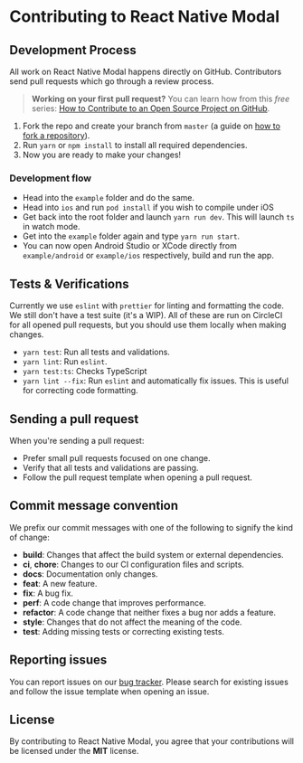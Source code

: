 # Contributing to React Native Modal

## Development Process

All work on React Native Modal happens directly on GitHub. Contributors send pull requests which go through a review process.

> **Working on your first pull request?** You can learn how from this _free_ series: [How to Contribute to an Open Source Project on GitHub](https://egghead.io/series/how-to-contribute-to-an-open-source-project-on-github).

1. Fork the repo and create your branch from `master` (a guide on [how to fork a repository](https://help.github.com/articles/fork-a-repo/)).
2. Run `yarn` or `npm install` to install all required dependencies.
3. Now you are ready to make your changes!

### Development flow

- Head into the `example` folder and do the same.
- Head into `ios` and run `pod install` if you wish to compile under iOS
- Get back into the root folder and launch `yarn run dev`. This will launch `ts` in watch mode.
- Get into the `example` folder again and type `yarn run start`.
- You can now open Android Studio or XCode directly from `example/android` or `example/ios` respectively, build
  and run the app.

## Tests & Verifications

Currently we use `eslint` with `prettier` for linting and formatting the code.  
We still don't have a test suite (it's a WIP).
All of these are run on CircleCI for all opened pull requests, but you should use them locally when making changes.

- `yarn test`: Run all tests and validations.
- `yarn lint`: Run `eslint`.
- `yarn test:ts`: Checks TypeScript
- `yarn lint --fix`: Run `eslint` and automatically fix issues. This is useful for correcting code formatting.

## Sending a pull request

When you're sending a pull request:

- Prefer small pull requests focused on one change.
- Verify that all tests and validations are passing.
- Follow the pull request template when opening a pull request.

## Commit message convention

We prefix our commit messages with one of the following to signify the kind of change:

- **build**: Changes that affect the build system or external dependencies.
- **ci**, **chore**: Changes to our CI configuration files and scripts.
- **docs**: Documentation only changes.
- **feat**: A new feature.
- **fix**: A bug fix.
- **perf**: A code change that improves performance.
- **refactor**: A code change that neither fixes a bug nor adds a feature.
- **style**: Changes that do not affect the meaning of the code.
- **test**: Adding missing tests or correcting existing tests.

## Reporting issues

You can report issues on our [bug tracker](https://github.com/react-native-community/react-native-modal/issues). Please search for existing issues and follow the issue template when opening an issue.

## License

By contributing to React Native Modal, you agree that your contributions will be licensed under the **MIT** license.
